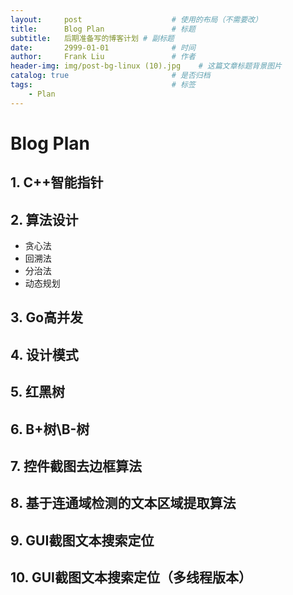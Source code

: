 ```yaml
---
layout:     post                    # 使用的布局（不需要改）
title:      Blog Plan               # 标题
subtitle:   后期准备写的博客计划 # 副标题
date:       2999-01-01              # 时间
author:     Frank Liu               # 作者
header-img: img/post-bg-linux (10).jpg    # 这篇文章标题背景图片
catalog: true                       # 是否归档
tags:                               # 标签
    - Plan
---
```


# Blog Plan

## 1. C\++智能指针

## 2. 算法设计

* 贪心法
* 回溯法
* 分治法
* 动态规划

## 3. Go高并发

## 4. 设计模式

## 5. 红黑树

## 6. B+树\B-树

## 7. 控件截图去边框算法

## 8. 基于连通域检测的文本区域提取算法

## 9. GUI截图文本搜索定位

## 10. GUI截图文本搜索定位（多线程版本）